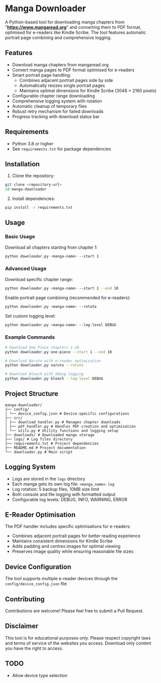 # Manga Downloader

A Python-based tool for downloading manga chapters from "**https://www.mangaread.org**" and converting them to PDF format, optimised for e-readers like Kindle Scribe. The tool features automatic portrait page combining and comprehensive logging.

## Features

- Download manga chapters from mangaread.org
- Convert manga pages to PDF format optimised for e-readers
- Smart portrait page handling:
  - Combines adjacent portrait pages side by side
  - Automatically resizes single portrait pages
  - Maintains optimal dimensions for Kindle Scribe (3048 × 2160 pixels)
- Configurable chapter range downloading
- Comprehensive logging system with rotation
- Automatic cleanup of temporary files
- Robust retry mechanism for failed downloads
- Progress tracking with download status bar

## Requirements

- Python 3.8 or higher
- See `requirements.txt` for package dependencies

## Installation

1. Clone the repository:
```bash
git clone <repository-url>
cd manga-downloader
```

2. Install dependencies:
```bash
pip install -r requirements.txt
```

## Usage

### Basic Usage

Download all chapters starting from chapter 1:
```bash
python downloader.py <manga-name> --start 1
```

### Advanced Usage

Download specific chapter range:
```bash
python downloader.py <manga-name> --start 1 --end 10
```

Enable portrait page combining (recommended for e-readers):
```bash
python downloader.py <manga-name> --rotate
```

Set custom logging level:
```bash
python downloader.py <manga-name> --log-level DEBUG
```

### Example Commands

```bash
# Download One Piece chapters 1-10
python downloader.py one-piece --start 1 --end 10

# Download Naruto with e-reader optimisation
python downloader.py naruto --rotate

# Download Bleach with debug logging
python downloader.py bleach --log-level DEBUG
```

## Project Structure

```
manga-downloader/
├── config/
│ └── device_config.json # Device-specific configurations
├── src/
│ ├── download_handler.py # Manages chapter downloads
│ ├── pdf_handler.py # Handles PDF creation and optimisation
│ └── utils.py # Utility functions and logging setup
├── downloads/ # Downloaded manga storage
├── logs/ # Log files directory
├── requirements.txt # Project dependencies
├── README.md # Project documentation
└── downloader.py # Main script
```

## Logging System

- Logs are stored in the `logs` directory
- Each manga gets its own log file: `<manga_name>.log`
- Log rotation: 5 backup files, 10MB size limit
- Both console and file logging with formatted output
- Configurable log levels: DEBUG, INFO, WARNING, ERROR

## E-Reader Optimisation

The PDF handler includes specific optimisations for e-readers:
- Combines adjacent portrait pages for better reading experience
- Maintains consistent dimensions for Kindle Scribe
- Adds padding and centres images for optimal viewing
- Preserves image quality while ensuring reasonable file sizes

## Device Configuration

The tool supports multiple e-reader devices through the `config/device_config.json` file

## Contributing

Contributions are welcome! Please feel free to submit a Pull Request.

## Disclaimer

This tool is for educational purposes only. Please respect copyright laws and terms of service of the websites you access. Download only content you have the right to access.

## TODO

- Allow device type selection
